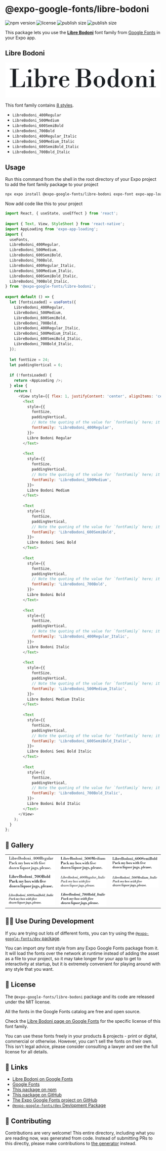 # @expo-google-fonts/libre-bodoni

![npm version](https://flat.badgen.net/npm/v/@expo-google-fonts/libre-bodoni)
![license](https://flat.badgen.net/github/license/expo/google-fonts)
![publish size](https://flat.badgen.net/packagephobia/install/@expo-google-fonts/libre-bodoni)
![publish size](https://flat.badgen.net/packagephobia/publish/@expo-google-fonts/libre-bodoni)

This package lets you use the [**Libre Bodoni**](https://fonts.google.com/specimen/Libre+Bodoni) font family from [Google Fonts](https://fonts.google.com/) in your Expo app.

## Libre Bodoni

![Libre Bodoni](./font-family.png)

This font family contains [8 styles](#-gallery).

- `LibreBodoni_400Regular`
- `LibreBodoni_500Medium`
- `LibreBodoni_600SemiBold`
- `LibreBodoni_700Bold`
- `LibreBodoni_400Regular_Italic`
- `LibreBodoni_500Medium_Italic`
- `LibreBodoni_600SemiBold_Italic`
- `LibreBodoni_700Bold_Italic`

## Usage

Run this command from the shell in the root directory of your Expo project to add the font family package to your project
```sh
npx expo install @expo-google-fonts/libre-bodoni expo-font expo-app-loading
```

Now add code like this to your project
```js
import React, { useState, useEffect } from 'react';

import { Text, View, StyleSheet } from 'react-native';
import AppLoading from 'expo-app-loading';
import {
  useFonts,
  LibreBodoni_400Regular,
  LibreBodoni_500Medium,
  LibreBodoni_600SemiBold,
  LibreBodoni_700Bold,
  LibreBodoni_400Regular_Italic,
  LibreBodoni_500Medium_Italic,
  LibreBodoni_600SemiBold_Italic,
  LibreBodoni_700Bold_Italic,
} from '@expo-google-fonts/libre-bodoni';

export default () => {
  let [fontsLoaded] = useFonts({
    LibreBodoni_400Regular,
    LibreBodoni_500Medium,
    LibreBodoni_600SemiBold,
    LibreBodoni_700Bold,
    LibreBodoni_400Regular_Italic,
    LibreBodoni_500Medium_Italic,
    LibreBodoni_600SemiBold_Italic,
    LibreBodoni_700Bold_Italic,
  });

  let fontSize = 24;
  let paddingVertical = 6;

  if (!fontsLoaded) {
    return <AppLoading />;
  } else {
    return (
      <View style={{ flex: 1, justifyContent: 'center', alignItems: 'center' }}>
        <Text
          style={{
            fontSize,
            paddingVertical,
            // Note the quoting of the value for `fontFamily` here; it expects a string!
            fontFamily: 'LibreBodoni_400Regular',
          }}>
          Libre Bodoni Regular
        </Text>

        <Text
          style={{
            fontSize,
            paddingVertical,
            // Note the quoting of the value for `fontFamily` here; it expects a string!
            fontFamily: 'LibreBodoni_500Medium',
          }}>
          Libre Bodoni Medium
        </Text>

        <Text
          style={{
            fontSize,
            paddingVertical,
            // Note the quoting of the value for `fontFamily` here; it expects a string!
            fontFamily: 'LibreBodoni_600SemiBold',
          }}>
          Libre Bodoni Semi Bold
        </Text>

        <Text
          style={{
            fontSize,
            paddingVertical,
            // Note the quoting of the value for `fontFamily` here; it expects a string!
            fontFamily: 'LibreBodoni_700Bold',
          }}>
          Libre Bodoni Bold
        </Text>

        <Text
          style={{
            fontSize,
            paddingVertical,
            // Note the quoting of the value for `fontFamily` here; it expects a string!
            fontFamily: 'LibreBodoni_400Regular_Italic',
          }}>
          Libre Bodoni Italic
        </Text>

        <Text
          style={{
            fontSize,
            paddingVertical,
            // Note the quoting of the value for `fontFamily` here; it expects a string!
            fontFamily: 'LibreBodoni_500Medium_Italic',
          }}>
          Libre Bodoni Medium Italic
        </Text>

        <Text
          style={{
            fontSize,
            paddingVertical,
            // Note the quoting of the value for `fontFamily` here; it expects a string!
            fontFamily: 'LibreBodoni_600SemiBold_Italic',
          }}>
          Libre Bodoni Semi Bold Italic
        </Text>

        <Text
          style={{
            fontSize,
            paddingVertical,
            // Note the quoting of the value for `fontFamily` here; it expects a string!
            fontFamily: 'LibreBodoni_700Bold_Italic',
          }}>
          Libre Bodoni Bold Italic
        </Text>
      </View>
    );
  }
};

```

## 🔡 Gallery


||||
|-|-|-|
|![LibreBodoni_400Regular](./LibreBodoni_400Regular.ttf.png)|![LibreBodoni_500Medium](./LibreBodoni_500Medium.ttf.png)|![LibreBodoni_600SemiBold](./LibreBodoni_600SemiBold.ttf.png)||
|![LibreBodoni_700Bold](./LibreBodoni_700Bold.ttf.png)|![LibreBodoni_400Regular_Italic](./LibreBodoni_400Regular_Italic.ttf.png)|![LibreBodoni_500Medium_Italic](./LibreBodoni_500Medium_Italic.ttf.png)||
|![LibreBodoni_600SemiBold_Italic](./LibreBodoni_600SemiBold_Italic.ttf.png)|![LibreBodoni_700Bold_Italic](./LibreBodoni_700Bold_Italic.ttf.png)|||


## 👩‍💻 Use During Development

If you are trying out lots of different fonts, you can try using the [`@expo-google-fonts/dev` package](https://github.com/expo/google-fonts/tree/master/font-packages/dev#readme).

You can import *any* font style from any Expo Google Fonts package from it. It will load the fonts
over the network at runtime instead of adding the asset as a file to your project, so it may take longer
for your app to get to interactivity at startup, but it is extremely convenient
for playing around with any style that you want.

## 📖 License

The `@expo-google-fonts/libre-bodoni` package and its code are released under the MIT license.

All the fonts in the Google Fonts catalog are free and open source.

Check the [Libre Bodoni page on Google Fonts](https://fonts.google.com/specimen/Libre+Bodoni) for the specific license of this font family.

You can use these fonts freely in your products & projects - print or digital, commercial or otherwise. However, you can't sell the fonts on their own. This isn't legal advice, please consider consulting a lawyer and see the full license for all details.

## 🔗 Links

- [Libre Bodoni on Google Fonts](https://fonts.google.com/specimen/Libre+Bodoni)
- [Google Fonts](https://fonts.google.com/)
- [This package on npm](https://www.npmjs.com/package/@expo-google-fonts/libre-bodoni)
- [This package on GitHub](https://github.com/expo/google-fonts/tree/master/font-packages/libre-bodoni)
- [The Expo Google Fonts project on GitHub](https://github.com/expo/google-fonts)
- [`@expo-google-fonts/dev` Devlopment Package](https://github.com/expo/google-fonts/tree/master/font-packages/dev)

## 🤝 Contributing

Contributions are very welcome! This entire directory, including what you are reading now, was generated from code. Instead of submitting PRs to this directly, please make contributions to [the generator](https://github.com/expo/google-fonts/tree/master/packages/generator) instead.
